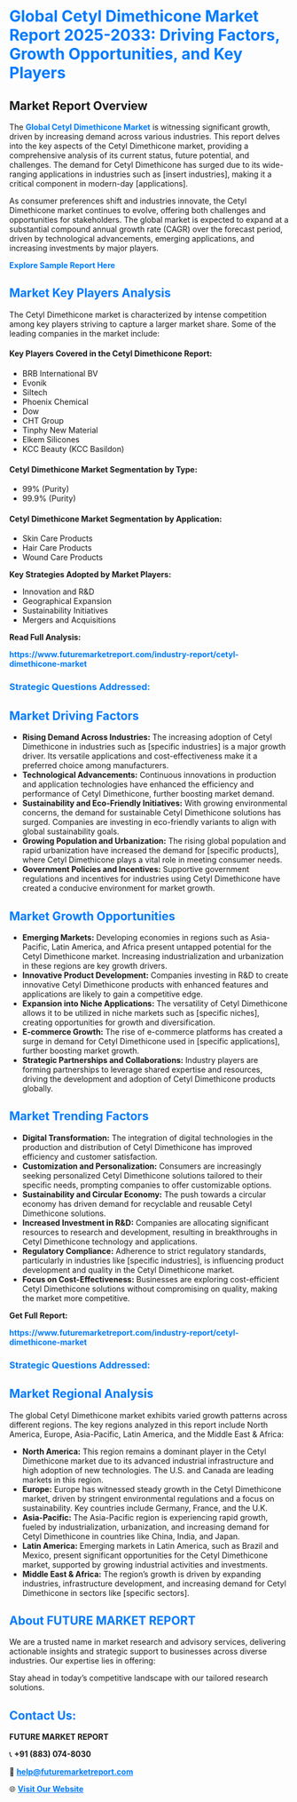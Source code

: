 <h1 style="color: #007BFF;">Global Cetyl Dimethicone Market Report 2025-2033: Driving Factors, Growth Opportunities, and Key Players</h1>

<section id="overview">
<h2>Market Report Overview</h2>
<p>The <a href="https://www.futuremarketreport.com/industry-report/cetyl-dimethicone-market" style="color: #007BFF; text-decoration: none;"><strong>Global Cetyl Dimethicone Market</strong></a> is witnessing significant growth, driven by increasing demand across various industries. This report delves into the key aspects of the Cetyl Dimethicone market, providing a comprehensive analysis of its current status, future potential, and challenges. The demand for Cetyl Dimethicone has surged due to its wide-ranging applications in industries such as [insert industries], making it a critical component in modern-day [applications].</p>
<p>As consumer preferences shift and industries innovate, the Cetyl Dimethicone market continues to evolve, offering both challenges and opportunities for stakeholders. The global market is expected to expand at a substantial compound annual growth rate (CAGR) over the forecast period, driven by technological advancements, emerging applications, and increasing investments by major players.</p>
</section>

<section id="overview">
<p><a href="https://www.futuremarketreport.com/request-sample/reportId=55266" style="color: #007BFF; text-decoration: none;"><strong>Explore Sample Report Here</strong></a></p>
</section>

<section id="key-players">
<h2 style="color: #007BFF;">Market Key Players Analysis</h2>
<p>The Cetyl Dimethicone market is characterized by intense competition among key players striving to capture a larger market share. Some of the leading companies in the market include:</p>
<h4>Key Players Covered in the Cetyl Dimethicone Report:</h4>
<ul><li>BRB International BV</li><li>Evonik</li><li>Siltech</li><li>Phoenix Chemical</li><li>Dow</li><li>CHT Group</li><li>Tinphy New Material</li><li>Elkem Silicones</li><li>KCC Beauty (KCC Basildon)</li></ul>
<h4>Cetyl Dimethicone Market Segmentation by Type:</h4>
<ul><li>99% (Purity)</li><li>99.9% (Purity)</li></ul>

<h4>Cetyl Dimethicone Market Segmentation by Application:</h4>
<ul><li>Skin Care Products</li><li>Hair Care Products</li><li>Wound Care Products</li></ul>
<p><strong>Key Strategies Adopted by Market Players:</strong></p>
<ul>
<li>Innovation and R&D</li>
<li>Geographical Expansion</li>
<li>Sustainability Initiatives</li>
<li>Mergers and Acquisitions</li>
</ul>
</section>

<section>
<p><strong>Read Full Analysis: </strong></p><a href="https://www.futuremarketreport.com/industry-report/cetyl-dimethicone-market" style="color: #007BFF; text-decoration: none;"><strong>https://www.futuremarketreport.com/industry-report/cetyl-dimethicone-market</strong></a>
<h3 style="color: #007BFF;">Strategic Questions Addressed:</h3>
</section>

<section id="driving-factors">
<h2 style="color: #007BFF;">Market Driving Factors</h2>
<ul>
<li><strong>Rising Demand Across Industries:</strong> The increasing adoption of Cetyl Dimethicone in industries such as [specific industries] is a major growth driver. Its versatile applications and cost-effectiveness make it a preferred choice among manufacturers.</li>
<li><strong>Technological Advancements:</strong> Continuous innovations in production and application technologies have enhanced the efficiency and performance of Cetyl Dimethicone, further boosting market demand.</li>
<li><strong>Sustainability and Eco-Friendly Initiatives:</strong> With growing environmental concerns, the demand for sustainable Cetyl Dimethicone solutions has surged. Companies are investing in eco-friendly variants to align with global sustainability goals.</li>
<li><strong>Growing Population and Urbanization:</strong> The rising global population and rapid urbanization have increased the demand for [specific products], where Cetyl Dimethicone plays a vital role in meeting consumer needs.</li>
<li><strong>Government Policies and Incentives:</strong> Supportive government regulations and incentives for industries using Cetyl Dimethicone have created a conducive environment for market growth.</li>
</ul>
</section>

<section id="growth-opportunities">
<h2 style="color: #007BFF;">Market Growth Opportunities</h2>
<ul>
<li><strong>Emerging Markets:</strong> Developing economies in regions such as Asia-Pacific, Latin America, and Africa present untapped potential for the Cetyl Dimethicone market. Increasing industrialization and urbanization in these regions are key growth drivers.</li>
<li><strong>Innovative Product Development:</strong> Companies investing in R&D to create innovative Cetyl Dimethicone products with enhanced features and applications are likely to gain a competitive edge.</li>
<li><strong>Expansion into Niche Applications:</strong> The versatility of Cetyl Dimethicone allows it to be utilized in niche markets such as [specific niches], creating opportunities for growth and diversification.</li>
<li><strong>E-commerce Growth:</strong> The rise of e-commerce platforms has created a surge in demand for Cetyl Dimethicone used in [specific applications], further boosting market growth.</li>
<li><strong>Strategic Partnerships and Collaborations:</strong> Industry players are forming partnerships to leverage shared expertise and resources, driving the development and adoption of Cetyl Dimethicone products globally.</li>
</ul>
</section>

<section id="trending-factors">
<h2 style="color: #007BFF;">Market Trending Factors</h2>
<ul>
<li><strong>Digital Transformation:</strong> The integration of digital technologies in the production and distribution of Cetyl Dimethicone has improved efficiency and customer satisfaction.</li>
<li><strong>Customization and Personalization:</strong> Consumers are increasingly seeking personalized Cetyl Dimethicone solutions tailored to their specific needs, prompting companies to offer customizable options.</li>
<li><strong>Sustainability and Circular Economy:</strong> The push towards a circular economy has driven demand for recyclable and reusable Cetyl Dimethicone solutions.</li>
<li><strong>Increased Investment in R&D:</strong> Companies are allocating significant resources to research and development, resulting in breakthroughs in Cetyl Dimethicone technology and applications.</li>
<li><strong>Regulatory Compliance:</strong> Adherence to strict regulatory standards, particularly in industries like [specific industries], is influencing product development and quality in the Cetyl Dimethicone market.</li>
<li><strong>Focus on Cost-Effectiveness:</strong> Businesses are exploring cost-efficient Cetyl Dimethicone solutions without compromising on quality, making the market more competitive.</li>
</ul>
</section>

<section>
<p><strong>Get Full Report: </strong></p><a href="https://www.futuremarketreport.com/industry-report/cetyl-dimethicone-market" style="color: #007BFF; text-decoration: none;"><strong>https://www.futuremarketreport.com/industry-report/cetyl-dimethicone-market</strong></a>
<h3 style="color: #007BFF;">Strategic Questions Addressed:</h3>
</section>


<section id="regional-analysis">
<h2 style="color: #007BFF;">Market Regional Analysis</h2>
<p>The global Cetyl Dimethicone market exhibits varied growth patterns across different regions. The key regions analyzed in this report include North America, Europe, Asia-Pacific, Latin America, and the Middle East & Africa:</p>
<ul>
<li><strong>North America:</strong> This region remains a dominant player in the Cetyl Dimethicone market due to its advanced industrial infrastructure and high adoption of new technologies. The U.S. and Canada are leading markets in this region.</li>
<li><strong>Europe:</strong> Europe has witnessed steady growth in the Cetyl Dimethicone market, driven by stringent environmental regulations and a focus on sustainability. Key countries include Germany, France, and the U.K.</li>
<li><strong>Asia-Pacific:</strong> The Asia-Pacific region is experiencing rapid growth, fueled by industrialization, urbanization, and increasing demand for Cetyl Dimethicone in countries like China, India, and Japan.</li>
<li><strong>Latin America:</strong> Emerging markets in Latin America, such as Brazil and Mexico, present significant opportunities for the Cetyl Dimethicone market, supported by growing industrial activities and investments.</li>
<li><strong>Middle East & Africa:</strong> The region’s growth is driven by expanding industries, infrastructure development, and increasing demand for Cetyl Dimethicone in sectors like [specific sectors].</li>
</ul>
</section>

<footer>
<h2 style="color: #007BFF;">About FUTURE MARKET REPORT</h2>
<p>We are a trusted name in market research and advisory services, delivering actionable insights and strategic support to businesses across diverse industries. Our expertise lies in offering:</p>

<p>Stay ahead in today’s competitive landscape with our tailored research solutions.</p>

<h2 style="color: #007BFF;">Contact Us:</h2>
<p><strong>FUTURE MARKET REPORT</strong></p>
<p>📞 <strong>+91 (883) 074-8030</strong></p>
<p>📧 <strong><a href="mailto:help@futuremarketreport.com" style="color: #007BFF;">help@futuremarketreport.com</a></strong></p>
<p>🌐 <strong><a href="https://www.futuremarketreport.com/" style="color: #007BFF;">Visit Our Website</a></strong></p>
</footer>